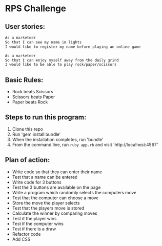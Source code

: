 # RPS Challenge

User stories:
-------
```sh
As a marketeer
So that I can see my name in lights
I would like to register my name before playing an online game

As a marketeer
So that I can enjoy myself away from the daily grind
I would like to be able to play rock/paper/scissors
```

Basic Rules:
-------

- Rock beats Scissors
- Scissors beats Paper
- Paper beats Rock

Steps to run this program:
-------

1. Clone this repo
2. Run 'gem install bundle'
3. When the installation completes, run 'bundle'
4. From the command line, run ```ruby app.rb``` and visit 'http://localhost:4567'

Plan of action:
-------

* Write code so that they can enter their name
* Test that a name can be entered
* Write code for 3 buttons
* Test the 3 buttons are available on the page
* Write a program which randomly selects the computers move
* Test that the computer can choose a move
* Store the move the player selects
* Test that the players move is stored
* Calculate the winner by comparing moves
* Test if the player wins
* Test if the computer wins
* Test if there is a draw
* Refactor code
* Add CSS
